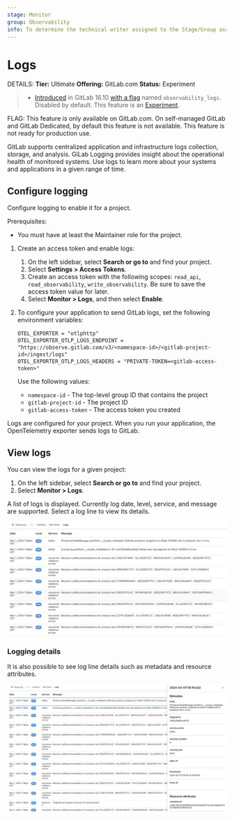 ```yaml
---
stage: Monitor
group: Observability
info: To determine the technical writer assigned to the Stage/Group associated with this page, see https://handbook.gitlab.com/handbook/product/ux/technical-writing/#assignments
---
```


# Logs

DETAILS:
**Tier:** Ultimate
**Offering:** GitLab.com
**Status:** Experiment

> - [Introduced](https://gitlab.com/gitlab-org/gitlab/-/merge_requests/143027) in GitLab 16.10 [with a flag](../administration/feature_flags.md) named `observability_logs`. Disabled by default. This feature is an [Experiment](../policy/experiment-beta-support.md#experiment).

FLAG:
This feature is only available on GitLab.com. On self-managed GitLab and GitLab Dedicated, by default this feature is not available.
This feature is not ready for production use.

GitLab supports centralized application and infrastructure logs collection, storage, and analysis.
GiLab Logging provides insight about the operational health of monitored systems.
Use logs to learn more about your systems and applications in a given range of time.

## Configure logging

Configure logging to enable it for a project.

Prerequisites:

- You must have at least the Maintainer role for the project.

1. Create an access token and enable logs:
   1. On the left sidebar, select **Search or go to** and find your project.
   1. Select **Settings > Access Tokens**.
   1. Create an access token with the following scopes: `read_api`, `read_observability`, `write_observability`. Be sure to save the access token value for later.
   1. Select **Monitor > Logs**, and then select **Enable**.
1. To configure your application to send GitLab logs, set the following environment variables:

   ```shell
   OTEL_EXPORTER = "otlphttp"
   OTEL_EXPORTER_OTLP_LOGS_ENDPOINT = "https://observe.gitlab.com/v3/<namespace-id>/<gitlab-project-id>/ingest/logs"
   OTEL_EXPORTER_OTLP_LOGS_HEADERS = "PRIVATE-TOKEN=<gitlab-access-token>"
   ```

   Use the following values:

   - `namespace-id` - The top-level group ID that contains the project
   - `gitlab-project-id` - The project ID
   - `gitlab-access-token` - The access token you created

Logs are configured for your project.
When you run your application, the OpenTelemetry exporter sends logs to GitLab.

## View logs

You can view the logs for a given project:

1. On the left sidebar, select **Search or go to** and find your project.
1. Select **Monitor > Logs**.

A list of logs is displayed. Currently log date, level, service, and message are supported.
Select a log line to view its details.

![list of logs](img/logs_list_v16_10.png)

### Logging details

It is also possible to see log line details such as metadata and resource attributes.

![logs details](img/logs_details_v16_10.png)
